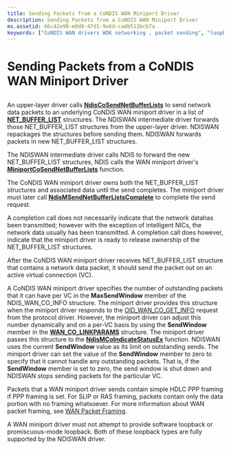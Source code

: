 ```yaml
---
title: Sending Packets from a CoNDIS WAN Miniport Driver
description: Sending Packets from a CoNDIS WAN Miniport Driver
ms.assetid: 66c42e90-e0d9-47d1-9e6d-cadb511bcb7a
keywords: ["CoNDIS WAN drivers WDK networking , packet sending", "loopbacks WDK networking", "software loopbacks WDK networking", "promiscuous-mode loopbacks WDK networking"]
---
```


# Sending Packets from a CoNDIS WAN Miniport Driver


## <a href="" id="ddk-sending-packets-from-a-condis-wan-miniport-driver-ng"></a>


An upper-layer driver calls [**NdisCoSendNetBufferLists**](https://msdn.microsoft.com/library/windows/hardware/ff561728) to send network data packets to an underlying CoNDIS WAN miniport driver in a list of [**NET\_BUFFER\_LIST**](https://msdn.microsoft.com/library/windows/hardware/ff568388) structures. The NDISWAN intermediate driver forwards those NET\_BUFFER\_LIST structures from the upper-layer driver. NDISWAN repackages the structures before sending them. NDISWAN forwards packets in new NET\_BUFFER\_LIST structures.

The NDISWAN intermediate driver calls NDIS to forward the new NET\_BUFFER\_LIST structures, NDIS calls the WAN miniport driver's [**MiniportCoSendNetBufferLists**](https://msdn.microsoft.com/library/windows/hardware/ff559365) function.

The CoNDIS WAN miniport driver owns both the NET\_BUFFER\_LIST structures and associated data until the send completes. The miniport driver must later call [**NdisMSendNetBufferListsComplete**](https://msdn.microsoft.com/library/windows/hardware/ff563668) to complete the send request.

A completion call does not necessarily indicate that the network datahas been transmitted; however with the exception of intelligent NICs, the network data usually has been transmitted. A completion call does however, indicate that the miniport driver is ready to release ownership of the NET\_BUFFER\_LIST structures.

After the CoNDIS WAN miniport driver receives NET\_BUFFER\_LIST structure that contains a network data packet, it should send the packet out on an active virtual connection (VC).

A CoNDIS WAN miniport driver specifies the number of outstanding packets that it can have per VC in the **MaxSendWindow** member of the NDIS\_WAN\_CO\_INFO structure. The miniport driver provides this structure when the miniport driver responds to the [OID\_WAN\_CO\_GET\_INFO](https://msdn.microsoft.com/library/windows/hardware/ff569818) request from the protocol driver. However, the miniport driver can adjust this number dynamically and on a per-VC basis by using the **SendWindow** member in the [**WAN\_CO\_LINKPARAMS**](https://msdn.microsoft.com/library/windows/hardware/ff565819) structure. The miniport driver passes this structure to the [**NdisMCoIndicateStatusEx**](https://msdn.microsoft.com/library/windows/hardware/ff563562) function. NDISWAN uses the current **SendWindow** value as its limit on outstanding sends. The miniport driver can set the value of the **SendWindow** member to zero to specify that it cannot handle any outstanding packets. That is, if the **SendWindow** member is set to zero, the send window is shut down and NDISWAN stops sending packets for the particular VC.

Packets that a WAN miniport driver sends contain simple HDLC PPP framing if PPP framing is set. For SLIP or RAS framing, packets contain only the data portion with no framing whatsoever. For more information about WAN packet framing, see [WAN Packet Framing](wan-packet-framing.md).

A WAN miniport driver must not attempt to provide software loopback or promiscuous-mode loopback. Both of these loopback types are fully supported by the NDISWAN driver.

 

 






